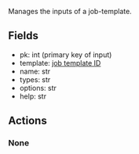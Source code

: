 Manages the inputs of a job-template.

## Fields

  * pk: int (primary key of input)
  * template: [job template ID](job_templates.md)
  * name: str
  * types: str
  * options: str
  * help: str 

## Actions

### None
